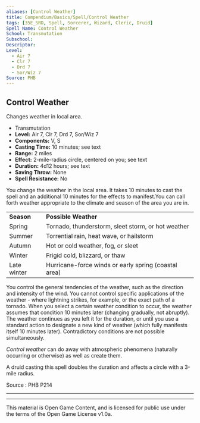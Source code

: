 ```yaml
---
aliases: [Control Weather]
title: Compendium/Basics/Spell/Control Weather
tags: [35E_SRD, Spell, Sorcerer, Wizard, Cleric, Druid]
Spell Name: Control Weather
School: Transmutation
Subschool: 
Descriptor: 
Level:
  - Air 7
  - Clr 7
  - Drd 7
  - Sor/Wiz 7
Source: PHB
---
```



## Control Weather

Changes weather in local area.

*   Transmutation
*   **Level:** Air 7, Clr 7, Drd 7, Sor/Wiz 7
*   **Components:** V, S
*   **Casting Time:** 10 minutes; see text
*   **Range:** 2 miles
*   **Effect:** 2-mile-radius circle, centered on you; see text
*   **Duration:** 4d12 hours; see text
*   **Saving Throw:** None
*   **Spell Resistance:** No

<p>You change the weather in the local area. It takes 10 minutes to cast the spell and an additional 10 minutes for the effects to manifest.You can call forth weather appropriate to the climate and season of the area you are in.</p><table> <tr decoration="underline"> <td> <b>Season</b> </td> <td colspan="2"> <b>Possible Weather</b> </td> </tr> <tr> <td> Spring </td> <td colspan="2"> Tornado, thunderstorm, sleet storm, or hot weather </td> </tr> <tr> <td> Summer </td> <td colspan="2"> Torrential rain, heat wave, or hailstorm </td> </tr> <tr> <td> Autumn </td> <td colspan="2"> Hot or cold weather, fog, or sleet </td> </tr> <tr> <td> Winter </td> <td colspan="2"> Frigid cold, blizzard, or thaw </td> </tr> <tr> <td> Late winter </td> <td colspan="2"> Hurricane-force winds or early spring (coastal area) </td> </tr> </table><p>You control the general tendencies of the weather, such as the direction and intensity of the wind. You cannot control specific applications of the weather - where lightning strikes, for example, or the exact path of a tornado. When you select a certain weather condition to occur, the weather assumes that condition 10 minutes later (changing gradually, not abruptly). The weather continues as you left it for the duration, or until you use a standard action to designate a new kind of weather (which fully manifests itself 10 minutes later). Contradictory conditions are not possible simultaneously.</p><p><i>Control weather</i> can do away with atmospheric phenomena (naturally occurring or otherwise) as well as create them.</p><p>A druid casting this spell doubles the duration and affects a circle with a 3-mile radius.</p>

Source : PHB P214

---

---

This material is Open Game Content, and is licensed for public use under
the terms of the Open Game License v1.0a.
